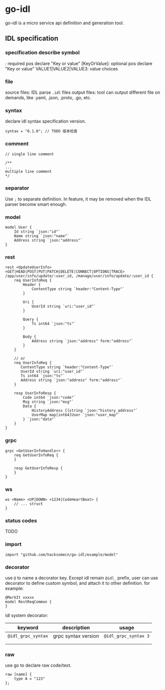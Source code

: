 # go-idl
go-idl is a micro service api definition and generation tool.

## IDL specification

### specification describe symbol
<KeyOrValue>: required pos declare "Key or value"
[KeyOrValue]: optional pos declare "Key or value"
VALUE1|VALUE2|VALUE3: value choices

### file
source files: IDL parse `.idl` files
output files: tool can output different file on demands, like .yaml, .json, .proto, .go, etc.

### syntax
declare idl syntax specification version.
```
syntax = "0.1.0"; // TODO 版本检查
```

### comment
```
// single line comment

/**
...
multiple line comment
*/
```

### separator
Use `;` to separate definition. In feature, it may be removed when the IDL parser become smart enough.

### model
```
model User {
    Id string `json:"id"`
    Name string `json:"name"`
    Address string `json:"address"`
}
```

### rest
```
rest <UpdateUserInfo> <GET|HEAD|POST|PUT|PATCH|DELETE|CONNECT|OPTIONS|TRACE> /app/user/info/update/:user_id, /manage/user/info/update/:user_id {
    req UserInfoReq {
        Header {
            ContentType string `header:"Content-Type"`
        }
        
        Uri {
            UserId string `uri:"user_id"` 
        } 
        
        Query {
            Ts int64 `json:"ts"`
        }
        
        Body {
            Address string `json:"address" form:"address"` 
        }
    }
    
    // or
    req UserInfoReq {
       ContentType string `header:"Content-Type"` 
       UserId string `uri:"user_id"`  
       Ts int64 `json:"ts"`
       Address string `json:"address" form:"address"` 
    }
    
    resp UserInfoResp {
        Code int64 `json:"code"` 
        Msg string `json:"msg"`
        Data {
            HistoryAddress []string `json:"history_address"`
            UserMap map[int64]User `json:"user_map"`
        } `json:"data"`
    }
}
```

### grpc
```
grpc <GetUserInfoHandler> {
    req GetUserInfoReq {
    }
    
    resp GetUserInfoResp {
    }
}
```

### ws
```
ws <Name> <UP|DOWN> <1234|CodeHeartBeat> {
    // ... struct
}
```

### status codes
TODO

### import
```
import "github.com/hacksomecn/go-idl/example/model"
```

### decorator
use `@` to name a decorator key. Except idl remain `@idl_` prefix,  user can use decorator to define custom symbol, 
and attach it to other definition.
for example:
```
@MarkIt xxxxx
model RestReqCommon {
}
```

idl system decorator:

| keyword            | description         | usage                |
| ------------------ | ------------------- | -------------------- |
| `@idl_grpc_syntax` | grpc syntax version | `@idl_grpc_syntax 3` |
|                    |                     |                      |
|                    |                     |                      |

### raw
use go to declare raw code/text.
```
raw [name] {
    type A = "123"
};
```
